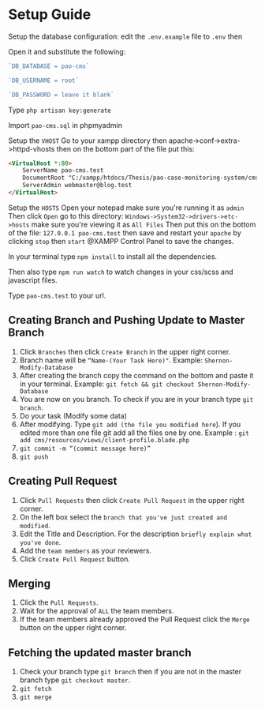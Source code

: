 # Setup Guide

Setup the database configuration: edit the `.env.example` file to `.env` then

Open it and substitute the following:
```js
`DB_DATABASE = pao-cms`

`DB_USERNAME = root`

`DB_PASSWORD = leave it blank`
```

Type `php artisan key:generate`

Import `pao-cms.sql` in phpmyadmin

Setup the `VHOST` Go to your xampp directory then apache->conf->extra->httpd-vhosts then on the bottom part of the file put this:
```html
<VirtualHost *:80>
    ServerName pao-cms.test
    DocumentRoot "C:/xampp/htdocs/Thesis/pao-case-monitoring-system/cms/public"
    ServerAdmin webmaster@blog.test
</VirtualHost>
```

Setup the `HOSTS` Open your notepad make sure you're running it as `admin` Then click `Open` go to this directory: `Windows->System32->drivers->etc->hosts` make sure you're viewing it as `All Files` Then put this on the bottom of the file: `127.0.0.1 pao-cms.test` then save and restart your `apache` by clicking `stop` then `start` @XAMPP Control Panel to save the changes.

In your terminal type `npm install` to install all the dependencies.

Then also type `npm run watch` to watch changes in your css/scss and javascript files.

Type `pao-cms.test` to your url.


## Creating Branch and Pushing Update to Master Branch
1.	Click `Branches` then click `Create Branch` in the upper right corner.
2.	Branch name will be `“Name-(Your Task Here)"`.
Example: `Shernon-Modify-Database`
3.	After creating the branch copy the command on the bottom and paste it in your terminal.
Example: `git fetch && git checkout Shernon-Modify-Database`
4.	You are now on you branch. To check if you are in your branch type `git branch`.
5.	Do your task (Modify some data)
6.	After modifying. Type `git add (the file you modified here`). If you edited more than one file git add all the files one by one.
  Example : `git add cms/resources/views/client-profile.blade.php`
7.	`git commit -m “(commit message here)”`
8.	`git push`

## Creating Pull Request
1. Click `Pull Requests` then click `Create Pull Request` in the upper right corner.
2. On the left box select the `branch that you've just created and modified`.
3. Edit the Title and Description. For the description `briefly explain what you've done`.
4. Add the `team members` as your reviewers.
5. Click `Create Pull Request` button.

## Merging
1. Click the `Pull Requests`.
2. Wait for the approval of `ALL` the team members.
3. If the team members already approved the Pull Request click the `Merge` button on the upper right corner.


## Fetching the updated master branch
1.	Check your branch type `git branch` then if you are not in the master branch type `git checkout master`.
2. `git fetch`
3. `git merge`

